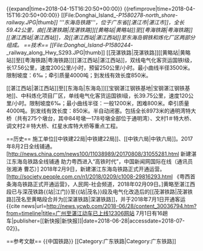 {{expand|time=2018-04-15T16:20:50+00:00}}
{{refimprove|time=2018-04-15T16:20:50+00:00}}
[[File:Donghai_Island_-_P1580278_-_north_shore_-_railway.JPG|thumb]]
'''东海岛铁路'''，位于广东省[[湛江市|湛江市]]，全长59.42公里，由[[茂湛铁路|茂湛铁路]][[黄略站|黄略站]]至[[粤海铁路|粤海铁路]][[湛江西站|湛江西站]]，及[[湛江西站|湛江西站]]至东海岛钢铁和炼化厂区两部分组成。
==技术==
[[File:Donghai_Island_-_P1580244_-_railway_along_Hwy_S293.JPG|thumb]]
[[茂湛铁路|茂湛铁路]][[黄略站|黄略站]]至[[粤海铁路|粤海铁路]][[湛江西站|湛江西站]]，双线电气化客货运国铁I级，长17.56公里，速度200公里/小时，预留250公里/小时。最小曲线半径3500米。限制坡度：6‰；牵引质量4000吨；到发线有效长度850米。

[[湛江西站|湛江西站]]至[[东海岛|东海岛]][[宝钢湛江钢铁基地|宝钢湛江钢铁基地]]、中科炼化项目厂区，单线电气化客货运国铁I级，长39.75公里，速度120公里/小时。限制坡度6‰；最小曲线半径：一般1200米，困难800米。牵引质量4000吨。到发线有效长度：850米。半自动闭塞。包括全长8973米的通明湾特大桥（共有275个墩台，其中84号墩—178号墩全部位于通明湾）、文村1＃特大桥、调文村2＃特大桥、红星水库特大桥等重点工程。

==历史==
施工单位[[中铁建22局|中铁建22局]]、[[中铁六局|中铁六局]]。2017年8月2日全线铺通。<ref>[http://news.china.com/news100/11038989/20170808/31055281.html 新建湛江东海岛铁路全线铺通 助力粤西进入“高铁时代”，中国新闻网国际在线（通讯员 张湘涛 曹芯）]</ref>
2018年2月9日，新建湛江东海岛铁路正式开通运营。<ref>[http://society.people.com.cn/n1/2018/0209/c1008-29816293.html 《粤西首条海岛铁路正式开通运营》，人民网-社会频道，2018年02月09日。]</ref>黄略至湛江西段已与深茂铁路{{站|江门}}至{{站|茂名}}段及电气化改造后的[[茂湛铁路|茂湛铁路]]茂名至黄略段合并为[[深湛铁路|深湛铁路]]，并于2018年7月1日开通客运<ref>{{cite news|url=http://news.ycwb.com/2018-06/28/content_30036794.htm?from=timeline|title=广州至湛江动车已上线12306网站 7月1日有16趟车|publisher=[[新快报|新快报]]|date=2018-06-28|accessdate=2018-07-02}}</ref>。

==参考文献==
<references/>
{{中国铁路}}
[[Category:广东铁路|Category:广东铁路]]